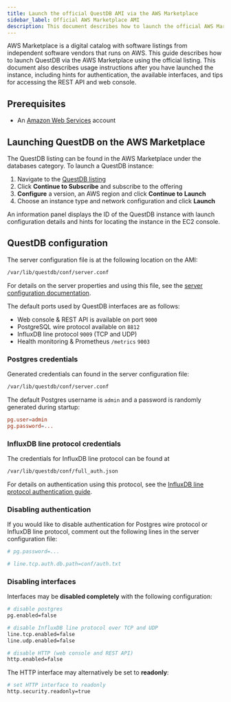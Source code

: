 ```yaml
---
title: Launch the official QuestDB AMI via the AWS Marketplace
sidebar_label: Official AWS Marketplace AMI
description: This document describes how to launch the official AWS Marketplace AMI with QuestDB installed and how to access and secure the instance on Amazon Web Services
---
```


AWS Marketplace is a digital catalog with software listings from independent software vendors that runs on AWS. This guide describes how to launch QuestDB via the AWS Marketplace using the official listing. This document also describes usage instructions after you have launched the instance, including hints for authentication, the available interfaces, and tips for accessing the REST API and web console.

## Prerequisites

- An [Amazon Web Services](https://console.aws.amazon.com) account

## Launching QuestDB on the AWS Marketplace

The QuestDB listing can be found in the AWS Marketplace under the databases category. To launch a QuestDB instance:

1. Navigate to the [QuestDB listing](https://aws.amazon.com/marketplace/search/results?searchTerms=questdb)
2. Click **Continue to Subscribe** and subscribe to the offering
3. **Configure** a version, an AWS region and click **Continue to** **Launch**
4. Choose an instance type and network configuration and click **Launch**

An information panel displays the ID of the QuestDB instance with launch configuration details and hints for locating the instance in the EC2 console.

## QuestDB configuration

The server configuration file is at the following location on the AMI:

```bash
/var/lib/questdb/conf/server.conf
```

For details on the server properties and using this file, see the [server configuration documentation](/docs/reference/configuration/).

The default ports used by QuestDB interfaces are as follows:

- Web console & REST API is available on port `9000`
- PostgreSQL wire protocol available on `8812`
- InfluxDB line protocol `9009` (TCP and UDP)
- Health monitoring & Prometheus `/metrics` `9003`

### Postgres credentials

Generated credentials can found in the server configuration file:

```bash
/var/lib/questdb/conf/server.conf
```

The default Postgres username is `admin` and a password is randomly generated during startup:

```conf
pg.user=admin
pg.password=...
```

### InfluxDB line protocol credentials

The credentials for InfluxDB line protocol can be found at

```bash
/var/lib/questdb/conf/full_auth.json
```

For details on authentication using this protocol, see the [InfluxDB line protocol authentication guide](/docs/develop/authenticate/).

### Disabling authentication

If you would like to disable authentication for Postgres wire protocol or InfluxDB line protocol, comment out the following lines in the server configuration file:

```bash title="/var/lib/questdb/conf/server.conf"
# pg.password=...

# line.tcp.auth.db.path=conf/auth.txt
```

### Disabling interfaces

Interfaces may be **disabled completely** with the following configuration:

```bash title="/var/lib/questdb/conf/server.conf"
# disable postgres
pg.enabled=false

# disable InfluxDB line protocol over TCP and UDP
line.tcp.enabled=false
line.udp.enabled=false

# disable HTTP (web console and REST API)
http.enabled=false
```

The HTTP interface may alternatively be set to **readonly**:

```bash title="/var/lib/questdb/conf/server.conf"
# set HTTP interface to readonly
http.security.readonly=true
```
